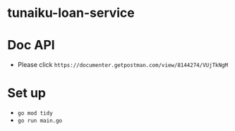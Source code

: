 # tunaiku-loan-service

# Doc API
- Please click `https://documenter.getpostman.com/view/8144274/VUjTkNgM`

# Set up
- `go mod tidy`
- `go run main.go`